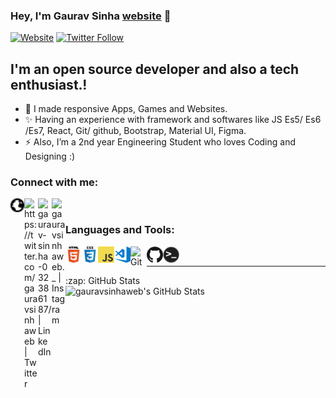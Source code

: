 ### Hey, I'm Gaurav Sinha [website] 👋

[![Website](https://img.shields.io/badge/GAURAVSINHAWEB.COM-up-green)](https://gauravsinhaweb.com)
[![Twitter Follow](https://img.shields.io/twitter/follow/gauravsinhaweb?color=1DA1F2&logo=twitter&style=for-the-badge)](https://twitter.com/gauravsinhaweb)

## I'm an open source developer and also a tech enthusiast.!

- 🌱 I made responsive Apps, Games and Websites.
- ✨ Having an experience with framework and softwares like JS Es5/ Es6 /Es7, React, Git/ github, Bootstrap, Material UI, Figma.
- ⚡ Also, I’m a 2nd year Engineering Student who loves Coding and Designing :)

### Connect with me:

[<img align="left" alt="gauravsinhaweb.com" width="22px" src="https://raw.githubusercontent.com/iconic/open-iconic/master/svg/globe.svg" />][website]

[<img align="left" alt="https://twitter.com/gauravsinhaweb | Twitter" width="22px" src="https://cdn.jsdelivr.net/npm/simple-icons@v3/icons/twitter.svg" />][twitter]
[<img align="left" alt="gaurav-sinha-032386187/ | LinkedIn" width="22px" src="https://cdn.jsdelivr.net/npm/simple-icons@v3/icons/linkedin.svg" />][linkedin]
[<img align="left" alt="gauravsinhaweb._ | Instagram" width="22px" src="https://cdn.jsdelivr.net/npm/simple-icons@v3/icons/instagram.svg" />][instagram]

<br />

### Languages and Tools:


<img align="left" alt="HTML5" width="26px" src="https://raw.githubusercontent.com/github/explore/80688e429a7d4ef2fca1e82350fe8e3517d3494d/topics/html/html.png" />

<img align="left" alt="CSS3" width="26px" src="https://raw.githubusercontent.com/github/explore/80688e429a7d4ef2fca1e82350fe8e3517d3494d/topics/css/css.png" />

<img align="left" alt="Javascript" width="26px" src="https://raw.githubusercontent.com/github/explore/80688e429a7d4ef2fca1e82350fe8e3517d3494d/topics/javascript/javascript.png">

<img align="left" alt="Visual Studio Code" width="26px" src="https://raw.githubusercontent.com/github/explore/80688e429a7d4ef2fca1e82350fe8e3517d3494d/topics/visual-studio-code/visual-studio-code.png" />

<img align="left" alt="Git" width="26px" src="https://img.icons8.com/color/48/000000/git.png" />

<img align="left" alt="GitHub" width="26px" src="https://raw.githubusercontent.com/github/explore/78df643247d429f6cc873026c0622819ad797942/topics/github/github.png" />

<img align="left" alt="Terminal" width="26px" src="https://raw.githubusercontent.com/github/explore/d92924b1d925bb134e308bd29c9de6c302ed3beb/topics/terminal/terminal.png" />
<br />

---

  <summary>:zap: GitHub Stats</summary>

  <img align="left" alt="gauravsinhaweb's GitHub Stats" src="https://github-readme-stats.vercel.app/api?username=gauravsinhaweb&show_icons=true&hide_border=true" />

[website]: https://gauravsinhaweb.com
[twitter]: https://twitter.com/gauravsinhaweb
[instagram]: https://instagram.com/gauravsinh18._
[linkedin]: https://linkedin.com/in/gauravsinhaweb
